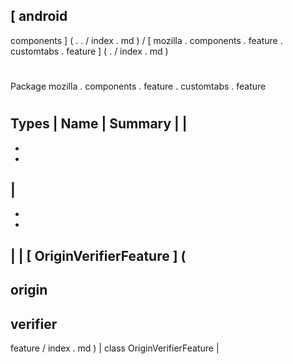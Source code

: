 [
android
-
components
]
(
.
.
/
index
.
md
)
/
[
mozilla
.
components
.
feature
.
customtabs
.
feature
]
(
.
/
index
.
md
)
#
#
Package
mozilla
.
components
.
feature
.
customtabs
.
feature
#
#
#
Types
|
Name
|
Summary
|
|
-
-
-
|
-
-
-
|
|
[
OriginVerifierFeature
]
(
-
origin
-
verifier
-
feature
/
index
.
md
)
|
class
OriginVerifierFeature
|
